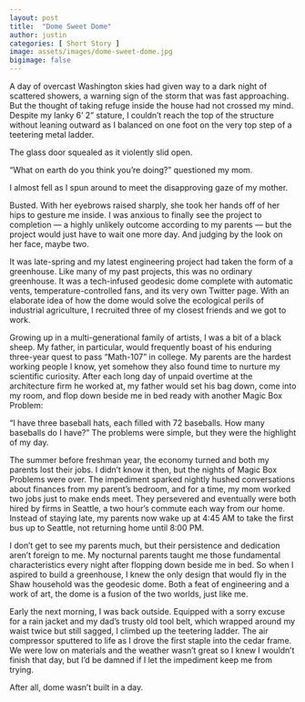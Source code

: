 ```yaml
---
layout: post
title:  "Dome Sweet Dome"
author: justin
categories: [ Short Story ]
image: assets/images/dome-sweet-dome.jpg
bigimage: false
---
```

A day of overcast Washington skies had given way to a dark night of scattered showers, a warning sign of the storm that was fast approaching. But the thought of taking refuge inside the house had not crossed my mind. Despite my lanky 6’ 2” stature, I couldn’t reach the top of the structure without leaning outward as I balanced on one foot on the very top step of a teetering metal ladder.

The glass door squealed as it violently slid open.

“What ​on earth​ do you think you’re doing?” questioned my mom.

I almost fell as I spun around to meet the disapproving gaze of my mother.

Busted. With her eyebrows raised sharply, she took her hands off of her hips to gesture me inside. I was anxious to finally see the project to completion — a highly unlikely outcome according to my parents — but the project would just have to wait one more day. And judging by the look on her face, maybe two.

It was late-spring and my latest engineering project had taken the form of a greenhouse. Like many of my past projects, this was no ordinary greenhouse. It was a tech-infused geodesic dome complete with automatic vents, temperature-controlled fans, and its very own Twitter page. With an elaborate idea of how the dome would solve the ecological perils of industrial agriculture, I recruited three of my closest friends and we got to work.

Growing up in a multi-generational family of artists, I was a bit of a black sheep. My father, in particular, would frequently boast of his enduring three-year quest to pass “Math-107” in college. My parents are the hardest working people I know, yet somehow they also found time to nurture my scientific curiosity. After each long day of unpaid overtime at the architecture firm he worked at, my father would set his bag down, come into my room, and flop down beside me in bed ready with another Magic Box Problem:

“I have three baseball hats, each filled with 72 baseballs. How many baseballs do I have?”​ ​The problems were simple, but they were the highlight of my day.

The summer before freshman year, the economy turned and both my parents lost their jobs. I didn’t know it then, but the nights of Magic Box Problems were over. The impediment sparked nightly hushed conversations about finances from my parent’s bedroom, and for a time, my mom worked two jobs just to make ends meet. They persevered and eventually were both hired by firms in Seattle, a two hour’s commute each way from our home. Instead of staying late, my parents now wake up at 4:45 AM to take the first bus up to Seattle, not returning home until 8:00 PM.

I don’t get to see my parents much, but their persistence and dedication aren’t foreign to me. My nocturnal parents taught me those fundamental characteristics every night after flopping down beside me in bed. So when I aspired to build a greenhouse, I knew the only design that would fly in the Shaw household was the geodesic dome. Both a feat of engineering and a work of art, the dome is a fusion of the two worlds, just like me.

Early the next morning, I was back outside. Equipped with a sorry excuse for a rain jacket and my dad’s trusty old tool belt, which wrapped around my waist twice but still sagged, I climbed up the teetering ladder. The air compressor sputtered to life as I drove the first staple into the cedar frame. We were low on materials and the weather wasn’t great so I knew I wouldn’t finish that day, but I’d be damned if I let the impediment keep me from trying.

After all, dome wasn’t built in a day.